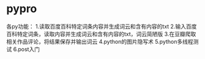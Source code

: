 # pypro
各py功能：
1.读取百度百科特定词条内容并生成词云和含有内容的txt
2.输入百度百科特定词条，读取内容并生成词云和含有内容的txt，词云简陋版
3.在豆瓣爬取相关作品评论，将结果保存并输出词云
4.python的图片隐写术
5.python多线程测试
6.post入门
